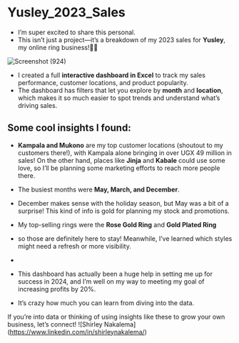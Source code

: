 # Yusley_2023_Sales

- I’m super excited to share this personal.
- This isn’t just a project—it’s a breakdown of my 2023 sales for **Yusley**, my online ring business!💍✨

![Screenshot (924)](https://github.com/user-attachments/assets/fcbaa0c7-e597-40e5-bbee-ff035c2ec612)

- I created a full **interactive dashboard in Excel** to track my sales performance, customer locations, and product popularity. 
- The dashboard has filters that let you explore by **month** and **location**, which makes it so much easier to spot trends and understand what’s driving sales.

## Some cool insights I found:
- **Kampala and Mukono** are my top customer locations (shoutout to my customers there!), with Kampala alone bringing in over UGX 49 million in sales! On the other hand, places like **Jinja** and **Kabale** could use some love, so I’ll be planning some marketing efforts to reach more people there.
  
- The busiest months were **May, March, and December**.
- December makes sense with the holiday season, but May was a bit of a surprise! This kind of info is gold for planning my stock and promotions.

- My top-selling rings were the **Rose Gold Ring** and **Gold Plated Ring**
- so those are definitely here to stay! Meanwhile, I’ve learned which styles might need a refresh or more visibility.
- 

- This dashboard has actually been a huge help in setting me up for success in 2024, and I’m well on my way to meeting my goal of increasing profits by 20%.
- It’s crazy how much you can learn from diving into the data.

If you’re into data or thinking of using insights like these to grow your own business, let’s connect!
![Shirley Nakalema] (https://www.linkedin.com/in/shirleynakalema/)
